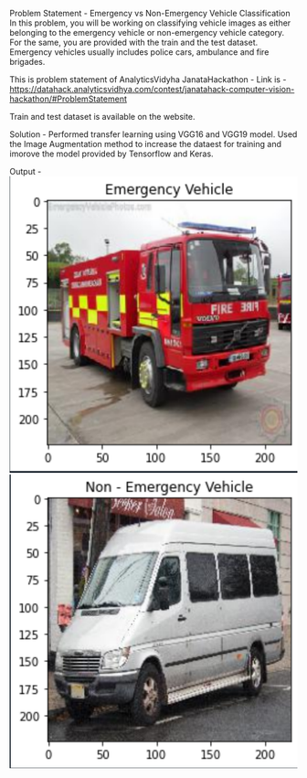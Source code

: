 Problem Statement - Emergency vs Non-Emergency Vehicle Classification
In this problem, you will be working on classifying vehicle images as either belonging to the emergency vehicle or non-emergency vehicle category. 
For the same, you are provided with the train and the test dataset. Emergency vehicles usually includes police cars, ambulance and fire brigades.

This is problem statement of AnalyticsVidyha JanataHackathon - Link is - https://datahack.analyticsvidhya.com/contest/janatahack-computer-vision-hackathon/#ProblemStatement

Train and test dataset is available on the website.

Solution -
Performed transfer learning using VGG16 and VGG19 model.
Used the Image Augmentation method to increase the dataest for training and imorove the model provided by Tensorflow and Keras.

Output - 
![Ouptut1](https://github.com/ameykarmarkar/ComputerVision-Image-Classification/blob/master/EmergencyVehicle.PNG)
![Ouptut2](https://github.com/ameykarmarkar/ComputerVision-Image-Classification/blob/master/Non-EmergencyVehicle.PNG)
